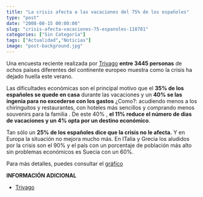```yaml
---
title: "La crisis afecta a las vacaciones del 75% de los españoles"
type: "post"
date: "2008-08-15 00:00:00"
slug: "crisis-afecta-vacaciones-75-espanoles-118781"
categories: ["Sin Categoría"]
tags: ["Actualidad","Noticias"]
image: "post-background.jpg"
---
```


Una encuesta reciente realizada por [Trivago](http://www.trivago.es/) **entre 3445 personas** de ochos países diferentes del continente europeo muestra como la crisis ha dejado huella este verano.

Las dificultades económicas son el principal motivo que el **35% de los españoles se quede en casa** durante las vacaciones y un **40% se las ingenia para no excederse con los gastos** ¿Como?: acudiendo menos a los chiringuitos y restaurantes, con hoteles más sencillos y comprando menos souvenirs para la familia . De este 40% , **el 11% reduce el número de dias de vacaciones y un 4% opta por un destino económico**.

 Tan sólo un **25% de los españoles dice que la crisis no le afecta.** Y en Europa la situación no mejora mucho más. En ITalia y Grecia los aludidos por la crisis son el 90% y el país con un porcentaje de población más alto sin problemas económicos es Suecia con un 60%.

Para más detalles, puedes consultar el [gráfico](http://img.trivago.com/contentimages/press/images/Encuesta_crisis_1500.jpg)

**INFORMACIÓN ADICIONAL**

- [Trivago](http://www.trivago.es/)